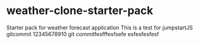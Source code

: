 # weather-clone-starter-pack
Starter pack for weather forecast application
This is a test for jumpstartJS
gitcommit 12345678910
git commitfesfffesfsefe
esfesfesfesf
